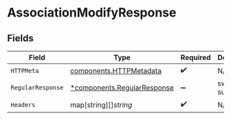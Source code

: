# AssociationModifyResponse


## Fields

| Field                                                                     | Type                                                                      | Required                                                                  | Description                                                               |
| ------------------------------------------------------------------------- | ------------------------------------------------------------------------- | ------------------------------------------------------------------------- | ------------------------------------------------------------------------- |
| `HTTPMeta`                                                                | [components.HTTPMetadata](../../models/components/httpmetadata.md)        | :heavy_check_mark:                                                        | N/A                                                                       |
| `RegularResponse`                                                         | [*components.RegularResponse](../../models/components/regularresponse.md) | :heavy_minus_sign:                                                        | swap successful                                                           |
| `Headers`                                                                 | map[string][]*string*                                                     | :heavy_check_mark:                                                        | N/A                                                                       |